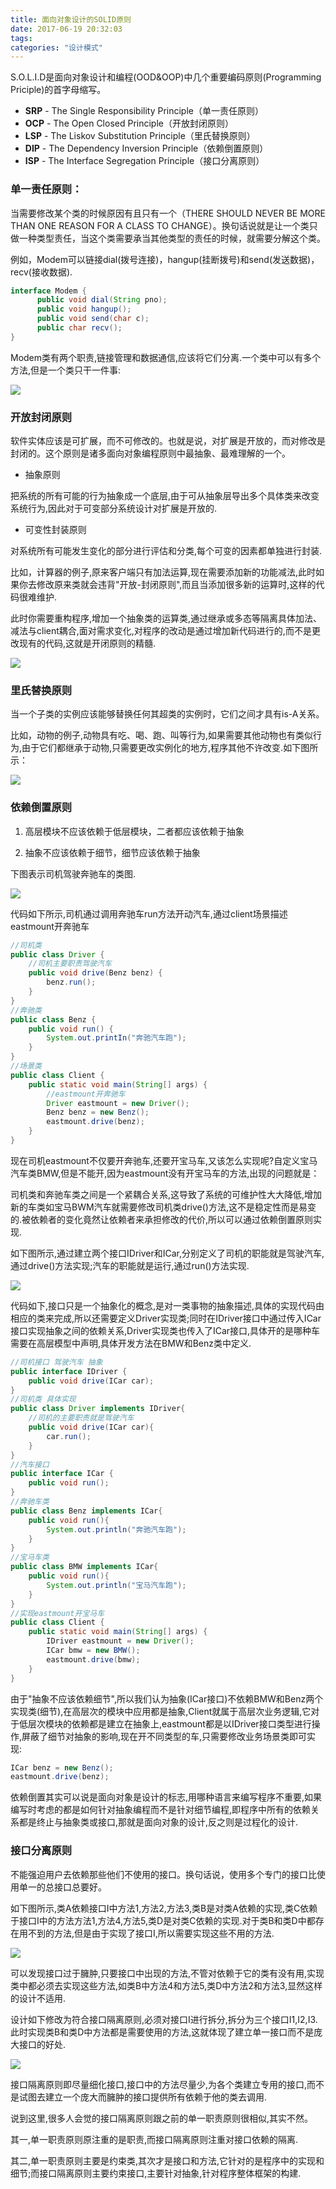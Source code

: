 ```yaml
---
title: 面向对象设计的SOLID原则
date: 2017-06-19 20:32:03
tags:
categories: "设计模式"
---
```


S.O.L.I.D是面向对象设计和编程(OOD&OOP)中几个重要编码原则(Programming Priciple)的首字母缩写。

* **SRP** - The Single Responsibility Principle（单一责任原则）
* **OCP** -	The Open Closed Principle（开放封闭原则）
* **LSP** -	The Liskov Substitution Principle（里氏替换原则）
* **DIP** -	The Dependency Inversion Principle（依赖倒置原则）
* **ISP** -	The Interface Segregation Principle（接口分离原则）

### 单一责任原则：

当需要修改某个类的时候原因有且只有一个（THERE SHOULD NEVER BE MORE THAN ONE REASON FOR A CLASS TO CHANGE）。换句话说就是让一个类只做一种类型责任，当这个类需要承当其他类型的责任的时候，就需要分解这个类。

例如，Modem可以链接dial(拨号连接)，hangup(挂断拨号)和send(发送数据)，recv(接收数据).

```java
interface Modem {
      public void dial(String pno);
      public void hangup();
      public void send(char c);
      public char recv();
}
```

Modem类有两个职责,链接管理和数据通信,应该将它们分离.一个类中可以有多个方法,但是一个类只干一件事:

![](/images/categories/design-patterns/004/01.png)

<!--more-->


### 开放封闭原则

软件实体应该是可扩展，而不可修改的。也就是说，对扩展是开放的，而对修改是封闭的。这个原则是诸多面向对象编程原则中最抽象、最难理解的一个。

* 抽象原则

把系统的所有可能的行为抽象成一个底层,由于可从抽象层导出多个具体类来改变系统行为,因此对于可变部分系统设计对扩展是开放的.

* 可变性封装原则

对系统所有可能发生变化的部分进行评估和分类,每个可变的因素都单独进行封装.

比如，计算器的例子,原来客户端只有加法运算,现在需要添加新的功能减法,此时如果你去修改原来类就会违背"开放-封闭原则",而且当添加很多新的运算时,这样的代码很难维护.

此时你需要重构程序,增加一个抽象类的运算类,通过继承或多态等隔离具体加法、减法与client耦合,面对需求变化,对程序的改动是通过增加新代码进行的,而不是更改现有的代码,这就是开闭原则的精髓.

![](/images/categories/design-patterns/004/02.png)

### 里氏替换原则

当一个子类的实例应该能够替换任何其超类的实例时，它们之间才具有is-A关系。

比如，动物的例子,动物具有吃、喝、跑、叫等行为,如果需要其他动物也有类似行为,由于它们都继承于动物,只需要更改实例化的地方,程序其他不许改变.如下图所示：

![](/images/categories/design-patterns/004/03.png)

### 依赖倒置原则

1. 高层模块不应该依赖于低层模块，二者都应该依赖于抽象

2. 抽象不应该依赖于细节，细节应该依赖于抽象

下图表示司机驾驶奔驰车的类图.

![](/images/categories/design-patterns/004/04.png)

代码如下所示,司机通过调用奔驰车run方法开动汽车,通过client场景描述eastmount开奔驰车

```java
//司机类
public class Driver {
	//司机主要职责驾驶汽车
	public void drive(Benz benz) {
		benz.run();
	}
}
//奔驰类
public class Benz {
	public void run() {
		System.out.printIn("奔驰汽车跑");
	}
}
//场景类
public class Client {
	public static void main(String[] args) {
		//eastmount开奔驰车
		Driver eastmount = new Driver();
		Benz benz = new Benz();
		eastmount.drive(benz);
	}
}
```

现在司机eastmount不仅要开奔驰车,还要开宝马车,又该怎么实现呢?自定义宝马汽车类BMW,但是不能开,因为eastmount没有开宝马车的方法,出现的问题就是：

司机类和奔驰车类之间是一个紧耦合关系,这导致了系统的可维护性大大降低,增加新的车类如宝马BWM汽车就需要修改司机类drive()方法,这不是稳定性而是易变的.被依赖者的变化竟然让依赖者来承担修改的代价,所以可以通过依赖倒置原则实现.

如下图所示,通过建立两个接口IDriver和ICar,分别定义了司机的职能就是驾驶汽车,通过drive()方法实现;汽车的职能就是运行,通过run()方法实现.

![](/images/categories/design-patterns/004/05.png)

代码如下,接口只是一个抽象化的概念,是对一类事物的抽象描述,具体的实现代码由相应的类来完成,所以还需要定义Driver实现类;同时在IDriver接口中通过传入ICar接口实现抽象之间的依赖关系,Driver实现类也传入了ICar接口,具体开的是哪种车需要在高层模型中声明,具体开发方法在BMW和Benz类中定义.

```java
//司机接口 驾驶汽车 抽象
public interface IDriver {
	public void drive(ICar car);
}
//司机类 具体实现
public class Driver implements IDriver{
	//司机的主要职责就是驾驶汽车
	public void drive(ICar car){
		car.run();
	}
}
//汽车接口
public interface ICar {
	public void run();
}
//奔驰车类
public class Benz implements ICar{
	public void run(){
		System.out.println("奔驰汽车跑");
	}
}
//宝马车类
public class BMW implements ICar{
	public void run(){
		System.out.println("宝马汽车跑");
	}
}
//实现eastmount开宝马车
public class Client {
	public static void main(String[] args) {
		IDriver eastmount = new Driver();
		ICar bmw = new BMW();
		eastmount.drive(bmw);
	}
}
```

由于"抽象不应该依赖细节",所以我们认为抽象(ICar接口)不依赖BMW和Benz两个实现类(细节),在高层次的模块中应用都是抽象,Client就属于高层次业务逻辑,它对于低层次模块的依赖都是建立在抽象上,eastmount都是以IDriver接口类型进行操作,屏蔽了细节对抽象的影响,现在开不同类型的车,只需要修改业务场景类即可实现:

```java
ICar benz = new Benz();
eastmount.drive(benz);
```

依赖倒置其实可以说是面向对象是设计的标志,用哪种语言来编写程序不重要,如果编写时考虑的都是如何针对抽象编程而不是针对细节编程,即程序中所有的依赖关系都是终止与抽象类或接口,那就是面向对象的设计,反之则是过程化的设计.

### 接口分离原则

不能强迫用户去依赖那些他们不使用的接口。换句话说，使用多个专门的接口比使用单一的总接口总要好。

如下图所示,类A依赖接口I中方法1,方法2,方法3,类B是对类A依赖的实现,类C依赖于接口I中的方法方法1,方法4,方法5,类D是对类C依赖的实现.对于类B和类D中都存在用不到的方法,但是由于实现了接口I,所以需要实现这些不用的方法.

![](/images/categories/design-patterns/004/06.png)

可以发现接口过于臃肿,只要接口中出现的方法,不管对依赖于它的类有没有用,实现类中都必须去实现这些方法,如类B中方法4和方法5,类D中方法2和方法3,显然这样的设计不适用.

设计如下修改为符合接口隔离原则,必须对接口I进行拆分,拆分为三个接口I1,I2,I3.此时实现类B和类D中方法都是需要使用的方法,这就体现了建立单一接口而不是庞大接口的好处.

![](/images/categories/design-patterns/004/07.png)

接口隔离原则即尽量细化接口,接口中的方法尽量少,为各个类建立专用的接口,而不是试图去建立一个庞大而臃肿的接口提供所有依赖于他的类去调用.

说到这里,很多人会觉的接口隔离原则跟之前的单一职责原则很相似,其实不然。

其一,单一职责原则原注重的是职责,而接口隔离原则注重对接口依赖的隔离.

其二,单一职责原则主要是约束类,其次才是接口和方法,它针对的是程序中的实现和细节;而接口隔离原则主要约束接口,主要针对抽象,针对程序整体框架的构建.
